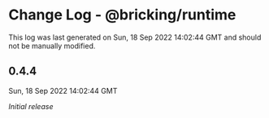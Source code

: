 # Change Log - @bricking/runtime

This log was last generated on Sun, 18 Sep 2022 14:02:44 GMT and should not be manually modified.

## 0.4.4
Sun, 18 Sep 2022 14:02:44 GMT

_Initial release_

